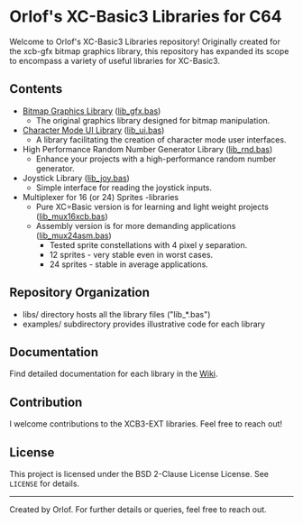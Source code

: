 # Orlof's XC-Basic3 Libraries for C64

Welcome to Orlof's XC-Basic3 Libraries repository! Originally created for the xcb-gfx bitmap graphics library, this repository has expanded its scope to encompass a variety of useful libraries for XC-Basic3.

## Contents
- [Bitmap Graphics Library](https://github.com/orlof/xcb3-gfx/wiki/Bitmap-Graphics-Library) ([lib_gfx.bas](libs/lib_gfx.bas))
  - The original graphics library designed for bitmap manipulation.
- [Character Mode UI Library](https://github.com/orlof/xcb3-gfx/wiki/Character-Mode-UI-Library) ([lib_ui.bas](libs/lib_ui.bas))
  - A library facilitating the creation of character mode user interfaces.
- High Performance Random Number Generator Library ([lib_rnd.bas](libs/lib_rnd.bas))
  - Enhance your projects with a high-performance random number generator.
- Joystick Library ([lib_joy.bas](libs/lib_joy.bas))
  - Simple interface for reading the joystick inputs.
- Multiplexer for 16 (or 24) Sprites -libraries
  - Pure XC=Basic version is for learning and light weight projects ([lib_mux16xcb.bas](libs/lib_mux16xcb.bas))
  - Assembly version is for more demanding applications ([lib_mux24asm.bas](libs/lib_mux24asm.bas))
    - Tested sprite constellations with 4 pixel y separation.  
    - 12 sprites - very stable even in worst cases.
    - 24 sprites - stable in average applications.

## Repository Organization
- libs/ directory hosts all the library files ("lib_*.bas")
- examples/ subdirectory provides illustrative code for each library

## Documentation
Find detailed documentation for each library in the [Wiki](https://github.com/orlof/xcb3-gfx/wiki).

## Contribution
I welcome contributions to the XCB3-EXT libraries. Feel free to reach out!

## License
This project is licensed under the BSD 2-Clause License License. See `LICENSE` for details.

---

Created by Orlof. For further details or queries, feel free to reach out.
